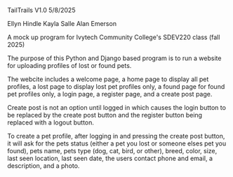 TailTrails
V1.0
5/8/2025

Ellyn Hindle
Kayla Salle
Alan Emerson

A mock up program for Ivytech Community College's SDEV220 class (fall 2025)

The purpose of this Python and Django based program is to run a website for uploading profiles of lost or found pets.

The webcite includes a welcome page, a home page to display all pet profiles, a lost page to display lost pet profiles only,
a found page for found pet profiles only, a login page, a register page, and a create post page.

Create post is not an option until logged in which causes the login button to be replaced by the create post button
and the register button being replaced with a logout button.

To create a pet profile, after logging in and pressing the create post button, it will ask for the pets status
(either a pet you lost or someone elses pet you found), pets name, pets type (dog, cat, bird, or other),
breed, color, size, last seen location, last seen date, the users contact phone and email, a description, and a photo.
